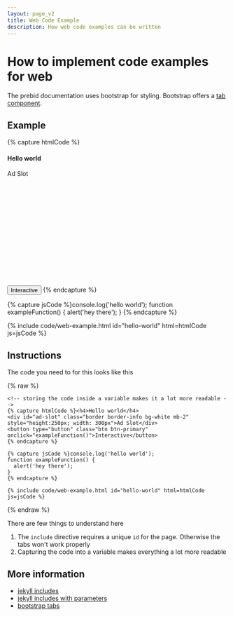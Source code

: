 ```yaml
---
layout: page_v2
title: Web Code Example
description: How web code examples can be written
---
```


# How to implement code examples for web

The prebid documentation uses bootstrap for styling. Bootstrap offers a [tab component](https://getbootstrap.com/docs/4.6/components/navs/#javascript-behavior).

## Example

{% capture htmlCode %}<h4>Hello world</h4>
<div id="ad-slot" class="border border-info bg-white mb-2" 
     style="height:250px; width: 300px">Ad Slot</div>
     
<button type="button" 
        class="btn btn-primary" 
        onclick="exampleFunction()">Interactive</button>
{% endcapture %}

{% capture jsCode %}console.log('hello world');
function exampleFunction() { 
  alert('hey there'); 
}
{% endcapture %}

{% include code/web-example.html id="hello-world" html=htmlCode js=jsCode %}

## Instructions

The code you need to for this looks like this

{% raw %}

```liquid
<!-- storing the code inside a variable makes it a lot more readable -->
{% capture htmlCode %}<h4>Hello world</h4>
<div id="ad-slot" class="border border-info bg-white mb-2" style="height:250px; width: 300px">Ad Slot</div>
<button type="button" class="btn btn-primary" onclick="exampleFunction()">Interactive</button>
{% endcapture %}

{% capture jsCode %}console.log('hello world');
function exampleFunction() { 
  alert('hey there'); 
}
{% endcapture %}

{% include code/web-example.html id="hello-world" html=htmlCode js=jsCode %}
```

{% endraw %}

There are few things to understand here

1. The `include` directive requires a unique `id` for the page. Otherwise the tabs won't work properly
2. Capturing the code into a variable makes everything a lot more readable

## More information

- [jekyll includes](https://jekyllrb.com/docs/includes/)
- [jekyll includes with parameters](https://jekyllrb.com/docs/includes/#passing-parameter-variables-to-includes)
- [bootstrap tabs](https://getbootstrap.com/docs/4.6/components/navs/#javascript-behavior)

